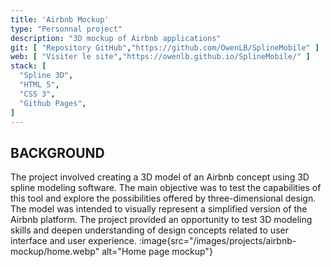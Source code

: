 ```yaml
---
title: 'Airbnb Mockup'
type: "Personnal project"
description: "3D mockup of Airbnb applications"
git: [ "Repository GitHub","https://github.com/OwenLB/SplineMobile" ]
web: [ "Visiter le site","https://owenlb.github.io/SplineMobile/" ]
stack: [
  "Spline 3D",
  "HTML 5",
  "CSS 3",
  "Github Pages",
]
---
```


## BACKGROUND

The project involved creating a 3D model of an Airbnb concept using 3D spline modeling software. The main objective was to test the capabilities of this tool and explore the possibilities offered by three-dimensional design. The model was intended to visually represent a simplified version of the Airbnb platform. The project provided an opportunity to test 3D modeling skills and deepen understanding of design concepts related to user interface and user experience.
:image{src="/images/projects/airbnb-mockup/home.webp" alt="Home page mockup"}